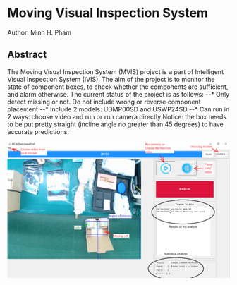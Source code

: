 # Moving Visual Inspection System
Author: Minh H. Pham
## Abstract 
The Moving Visual Inspection System (MVIS) project is a part of Intelligent Visual Inspection System (IVIS). The aim of the project is to monitor the state of component boxes, to check whether the components are sufficient, and alarm otherwise. The current status of the project is as follows:
--* Only detect missing or not. Do not include wrong or reverse component placement
--* Include 2 models: UDMP00SD and USWP24SD
--* Can run in 2 ways: choose video and run or run camera directly
Notice: the box needs to be put pretty straight (incline angle no greater than 45 degrees) to have accurate predictions.

![alt text](https://github.com/PHM1605/MVIS/blob/main/images/app.png)
